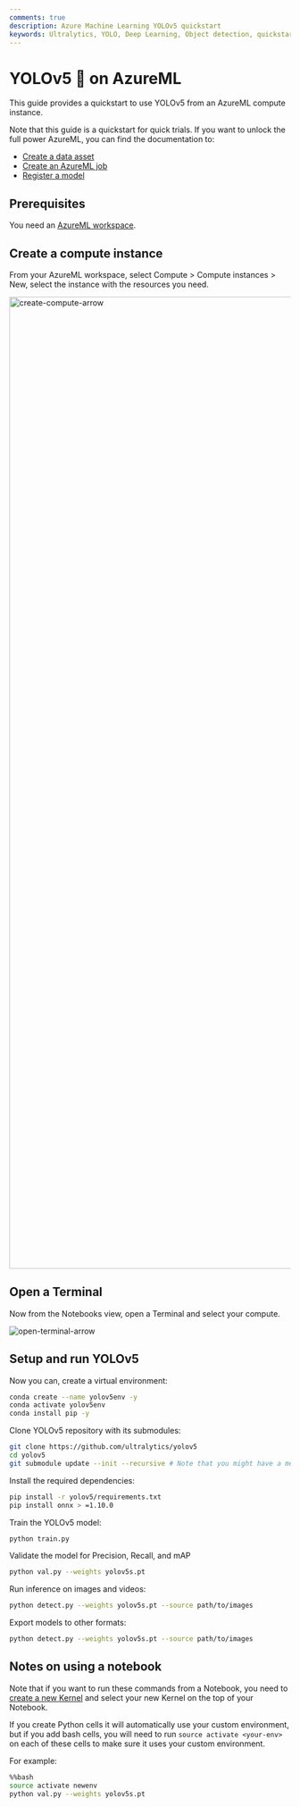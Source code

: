 ```yaml
---
comments: true
description: Azure Machine Learning YOLOv5 quickstart
keywords: Ultralytics, YOLO, Deep Learning, Object detection, quickstart, Azure, AzureML
---
```


# YOLOv5 🚀 on AzureML

This guide provides a quickstart to use YOLOv5 from an AzureML compute instance.

Note that this guide is a quickstart for quick trials. If you want to unlock the full power AzureML, you can find the documentation to:

- [Create a data asset](https://learn.microsoft.com/azure/machine-learning/how-to-create-data-assets)
- [Create an AzureML job](https://learn.microsoft.com/azure/machine-learning/how-to-train-model)
- [Register a model](https://learn.microsoft.com/azure/machine-learning/how-to-manage-models)

## Prerequisites

You need an [AzureML workspace](https://learn.microsoft.com/azure/machine-learning/concept-workspace?view=azureml-api-2).

## Create a compute instance

From your AzureML workspace, select Compute > Compute instances > New, select the instance with the resources you need.

<img width="1741" alt="create-compute-arrow" src="https://github.com/ouphi/ultralytics/assets/17216799/3e92fcc0-a08e-41a4-af81-d289cfe3b8f2">

## Open a Terminal

Now from the Notebooks view, open a Terminal and select your compute.

![open-terminal-arrow](https://github.com/ouphi/ultralytics/assets/17216799/c4697143-7234-4a04-89ea-9084ed9c6312)

## Setup and run YOLOv5

Now you can, create a virtual environment:

```bash
conda create --name yolov5env -y
conda activate yolov5env
conda install pip -y
```

Clone YOLOv5 repository with its submodules:

```bash
git clone https://github.com/ultralytics/yolov5
cd yolov5
git submodule update --init --recursive # Note that you might have a message asking you to add your folder as a safe.directory just copy the recommended command
```

Install the required dependencies:

```bash
pip install -r yolov5/requirements.txt
pip install onnx > =1.10.0
```

Train the YOLOv5 model:

```bash
python train.py
```

Validate the model for Precision, Recall, and mAP

```bash
python val.py --weights yolov5s.pt
```

Run inference on images and videos:

```bash
python detect.py --weights yolov5s.pt --source path/to/images
```

Export models to other formats:

```bash
python detect.py --weights yolov5s.pt --source path/to/images
```

## Notes on using a notebook

Note that if you want to run these commands from a Notebook, you need to [create a new Kernel](https://learn.microsoft.com/en-us/azure/machine-learning/how-to-access-terminal?view=azureml-api-2#add-new-kernels)
and select your new Kernel on the top of your Notebook.

If you create Python cells it will automatically use your custom environment, but if you add bash cells, you will need to run `source activate <your-env>` on each of these cells to make sure it uses your custom environment.

For example:

```bash
%%bash
source activate newenv
python val.py --weights yolov5s.pt
```
